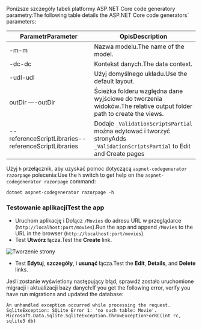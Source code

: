 <span data-ttu-id="feffb-101">Poniższe szczegóły tabeli platformy ASP.NET Core code generatory parametry:</span><span class="sxs-lookup"><span data-stu-id="feffb-101">The following table details the ASP.NET Core code generators\` parameters:</span></span>

| <span data-ttu-id="feffb-102">Parametr</span><span class="sxs-lookup"><span data-stu-id="feffb-102">Parameter</span></span>               | <span data-ttu-id="feffb-103">Opis</span><span class="sxs-lookup"><span data-stu-id="feffb-103">Description</span></span>|
| ----------------- | ------------ |
| <span data-ttu-id="feffb-104">-m</span><span class="sxs-lookup"><span data-stu-id="feffb-104">-m</span></span>  | <span data-ttu-id="feffb-105">Nazwa modelu.</span><span class="sxs-lookup"><span data-stu-id="feffb-105">The name of the model.</span></span> |
| <span data-ttu-id="feffb-106">-dc</span><span class="sxs-lookup"><span data-stu-id="feffb-106">-dc</span></span>  | <span data-ttu-id="feffb-107">Kontekst danych.</span><span class="sxs-lookup"><span data-stu-id="feffb-107">The data context.</span></span> |
| <span data-ttu-id="feffb-108">-udl</span><span class="sxs-lookup"><span data-stu-id="feffb-108">-udl</span></span> | <span data-ttu-id="feffb-109">Użyj domyślnego układu.</span><span class="sxs-lookup"><span data-stu-id="feffb-109">Use the default layout.</span></span> |
| <span data-ttu-id="feffb-110">outDir —</span><span class="sxs-lookup"><span data-stu-id="feffb-110">-outDir</span></span> | <span data-ttu-id="feffb-111">Ścieżka folderu względna dane wyjściowe do tworzenia widoków.</span><span class="sxs-lookup"><span data-stu-id="feffb-111">The relative output folder path to create the views.</span></span> |
| <span data-ttu-id="feffb-112">--referenceScriptLibraries</span><span class="sxs-lookup"><span data-stu-id="feffb-112">--referenceScriptLibraries</span></span> | <span data-ttu-id="feffb-113">Dodaje `_ValidationScriptsPartial` można edytować i tworzyć strony</span><span class="sxs-lookup"><span data-stu-id="feffb-113">Adds `_ValidationScriptsPartial` to Edit and Create pages</span></span> |

<span data-ttu-id="feffb-114">Użyj `h` przełącznik, aby uzyskać pomoc dotyczącą `aspnet-codegenerator razorpage` polecenia:</span><span class="sxs-lookup"><span data-stu-id="feffb-114">Use the `h` switch to get help on the `aspnet-codegenerator razorpage` command:</span></span>

```console
dotnet aspnet-codegenerator razorpage -h
```
<a name="test"></a>
### <a name="test-the-app"></a><span data-ttu-id="feffb-115">Testowanie aplikacji</span><span class="sxs-lookup"><span data-stu-id="feffb-115">Test the app</span></span>

* <span data-ttu-id="feffb-116">Uruchom aplikację i Dołącz `/Movies` do adresu URL w przeglądarce (`http://localhost:port/movies`).</span><span class="sxs-lookup"><span data-stu-id="feffb-116">Run the app and append `/Movies` to the URL in the browser (`http://localhost:port/movies`).</span></span>
* <span data-ttu-id="feffb-117">Test **Utwórz** łącza.</span><span class="sxs-lookup"><span data-stu-id="feffb-117">Test the **Create** link.</span></span>

 ![Tworzenie strony](../../tutorials/razor-pages/model/_static/conan.png)

<a name="scaffold"></a>

* <span data-ttu-id="feffb-119">Test **Edytuj**, **szczegóły**, i **usunąć** łącza.</span><span class="sxs-lookup"><span data-stu-id="feffb-119">Test the **Edit**, **Details**, and **Delete** links.</span></span>

<span data-ttu-id="feffb-120">Jeśli zostanie wyświetlony następujący błąd, sprawdź zostało uruchomione migracji i aktualizacji bazy danych:</span><span class="sxs-lookup"><span data-stu-id="feffb-120">If you get the following error, verify you have run migrations and updated the database:</span></span>

```
An unhandled exception occurred while processing the request.
SqliteException: SQLite Error 1: 'no such table: Movie'.
Microsoft.Data.Sqlite.SqliteException.ThrowExceptionForRC(int rc, sqlite3 db)
```